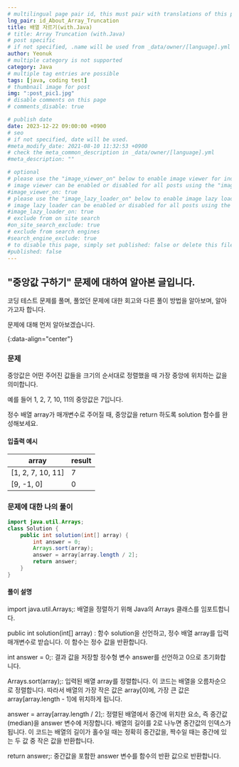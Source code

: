```yaml
---
# multilingual page pair id, this must pair with translations of this page. (This name must be unique)
lng_pair: id_About_Array_Truncation
title: 배열 자르기(with.Java)
# title: Array Truncation (with.Java)
# post specific
# if not specified, .name will be used from _data/owner/[language].yml
author: Yeonuk
# multiple category is not supported
category: Java
# multiple tag entries are possible
tags: [java, coding test]
# thumbnail image for post
img: ":post_pic1.jpg"
# disable comments on this page
# comments_disable: true

# publish date
date: 2023-12-22 09:00:00 +0900
# seo
# if not specified, date will be used.
#meta_modify_date: 2021-08-10 11:32:53 +0900
# check the meta_common_description in _data/owner/[language].yml
#meta_description: ""

# optional
# please use the "image_viewer_on" below to enable image viewer for individual pages or posts (_posts/ or [language]/_posts folders).
# image viewer can be enabled or disabled for all posts using the "image_viewer_posts: true" setting in _data/conf/main.yml.
#image_viewer_on: true
# please use the "image_lazy_loader_on" below to enable image lazy loader for individual pages or posts (_posts/ or [language]/_posts folders).
# image lazy loader can be enabled or disabled for all posts using the "image_lazy_loader_posts: true" setting in _data/conf/main.yml.
#image_lazy_loader_on: true
# exclude from on site search
#on_site_search_exclude: true
# exclude from search engines
#search_engine_exclude: true
# to disable this page, simply set published: false or delete this file
#published: false
---
```


<!-- outline-start -->

## "중앙값 구하기" 문제에 대하여 알아본 글입니다.

코딩 테스트 문제를 풀며, 풀었던 문제에 대한 회고와 다른 풀이 방법을 알아보며, 알아가고자 합니다.

문제에 대해 먼저 알아보겠습니다.

{:data-align="center"}

<!-- outline-end -->

### 문제

중앙값은 어떤 주어진 값들을 크기의 순서대로 정렬했을 때 가장 중앙에 위치하는 값을 의미합니다.

예를 들어 1, 2, 7, 10, 11의 중앙값은 7입니다.

정수 배열 array가 매개변수로 주어질 때, 중앙값을 return 하도록 solution 함수를 완성해보세요.

#### 입출력 예시

| array             | result |
| ----------------- | ------ |
| [1, 2, 7, 10, 11] | 7      |
| [9, -1, 0]        | 0      |

### 문제에 대한 나의 풀이

```java
import java.util.Arrays;
class Solution {
    public int solution(int[] array) {
        int answer = 0;
        Arrays.sort(array);
        answer = array[array.length / 2];
        return answer;
    }
}
```

#### 풀이 설명

import java.util.Arrays;: 배열을 정렬하기 위해 Java의 Arrays 클래스를 임포트합니다.

public int solution(int[] array) : 함수 solution을 선언하고, 정수 배열 array를 입력 매개변수로 받습니다. 이 함수는 정수 값을 반환합니다.

int answer = 0;: 결과 값을 저장할 정수형 변수 answer를 선언하고 0으로 초기화합니다.

Arrays.sort(array);: 입력된 배열 array를 정렬합니다. 이 코드는 배열을 오름차순으로 정렬합니다. 따라서 배열의 가장 작은 값은 array[0]에, 가장 큰 값은 array[array.length - 1]에 위치하게 됩니다.

answer = array[array.length / 2];: 정렬된 배열에서 중간에 위치한 요소, 즉 중간값(median)을 answer 변수에 저장합니다. 배열의 길이를 2로 나누면 중간값의 인덱스가 됩니다. 이 코드는 배열의 길이가 홀수일 때는 정확히 중간값을, 짝수일 때는 중간에 있는 두 값 중 작은 값을 반환합니다.

return answer;: 중간값을 포함한 answer 변수를 함수의 반환 값으로 반환합니다.
